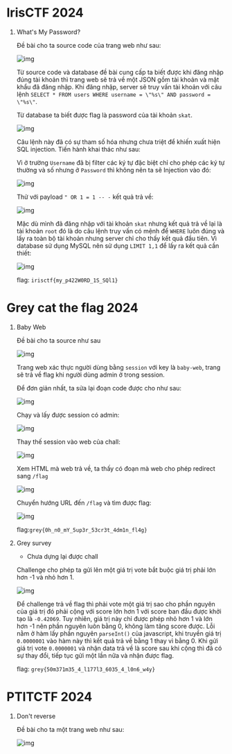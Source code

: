 # IrisCTF 2024
1. What's My Password?

    Đề bài cho ta source code của trang web như sau:
    
    ![img](https://github.com/dnamgithub33/Write_up_CTF_2024/blob/8507b91bde0dacf66b8a740bc335d421ce0ac7e5/image_iris/1.png)

    Từ source code và database đề bài cung cấp ta biết được khi đăng nhập đúng tài khoản thì trang web sẽ trả về một JSON gồm tài khoản và mật khẩu đã đăng nhập. Khi đăng nhập, server sẽ truy vấn tài khoản với câu lệnh ```SELECT * FROM users WHERE username = \"%s\" AND password = \"%s\"```.

    Từ database ta biết được flag là password của tài khoản ```skat```.
    
    ![img](https://github.com/dnamgithub33/Write_up_CTF_2024/blob/015ada975dfdc753782e42777e5cf646e1298ea0/image_iris/2.png)

    Câu lệnh này đã có sự tham số hóa nhưng chưa triệt để khiến xuất hiện SQL injection. Tiến hành khai thác như sau:

    Vì ở trường ```Username``` đã bị filter các ký tự đặc biệt chỉ cho phép các ký tự thường và số nhưng ở ```Password``` thì không nên ta sẽ Injection vào đó:

    ![img](https://github.com/dnamgithub33/Write_up_CTF_2024/blob/015ada975dfdc753782e42777e5cf646e1298ea0/image_iris/3.png)

    Thử với payload ```" OR 1 = 1 -- -``` kết quả trả về:

    ![img](https://github.com/dnamgithub33/Write_up_CTF_2024/blob/015ada975dfdc753782e42777e5cf646e1298ea0/image_iris/4.png)

    Mặc dù mình đã đăng nhập với tài khoản ```skat``` nhưng kết quả trả về lại là tài khoản ```root``` đó là do câu lệnh truy vấn có mệnh để ```WHERE``` luôn đúng và lấy ra toàn bộ tài khoản nhưng server chỉ cho thấy kết quả đầu tiên. Vì database sử dụng MySQL nên sử dụng ```LIMIT 1,1``` để lấy ra kết quả cần thiết:

    ![img](https://github.com/dnamgithub33/Write_up_CTF_2024/blob/015ada975dfdc753782e42777e5cf646e1298ea0/image_iris/5.png)

    flag: ```irisctf{my_p422W0RD_1S_SQl1}```
# Grey cat the flag 2024
1. Baby Web

    Đề bài cho ta source như sau

    ![img](https://github.com/dnamgithub33/Write_up_CTF_2024/blob/7df287f7c2fc34abeac2180dfbc2e03aad1261b1/image_grey/1.png)

    Trang web xác thực người dùng bằng ```session``` với key là ```baby-web```, trang sẽ trả về flag khi người dùng admin ở trong session.

    Để đơn giản nhất, ta sửa lại đoạn code được cho như sau:

    ![img](https://github.com/dnamgithub33/Write_up_CTF_2024/blob/7df287f7c2fc34abeac2180dfbc2e03aad1261b1/image_grey/2.png)

    Chạy và lấy được session có admin:

    ![img](https://github.com/dnamgithub33/Write_up_CTF_2024/blob/7df287f7c2fc34abeac2180dfbc2e03aad1261b1/image_grey/3.png)

    Thay thế session vào web của chall:

    ![img](https://github.com/dnamgithub33/Write_up_CTF_2024/blob/7df287f7c2fc34abeac2180dfbc2e03aad1261b1/image_grey/4.png)

    Xem HTML mà web trả về, ta thấy có đoạn mà web cho phép redirect sang ```/flag```

    ![img](https://github.com/dnamgithub33/Write_up_CTF_2024/blob/7df287f7c2fc34abeac2180dfbc2e03aad1261b1/image_grey/5.png)

    Chuyển hướng URL đến ```/flag``` và tìm được flag:

    ![img](https://github.com/dnamgithub33/Write_up_CTF_2024/blob/7df287f7c2fc34abeac2180dfbc2e03aad1261b1/image_grey/6.png)

    flag:```grey{0h_n0_mY_5up3r_53cr3t_4dm1n_fl4g}```
2. Grey survey
    
    * Chưa dựng lại được chall

    Challenge cho phép ta gửi lên một giá trị vote bắt buộc giá trị phải lớn hơn -1 và nhỏ hơn 1. 

    ![img](https://github.com/dnamgithub33/Write_up_CTF_2024/blob/f3fc6e8580a6105fe53d30f813f7a36b2e8c1048/image_grey/7.png)

    Để challenge trả về flag thì phải vote một giá trị sao cho phần nguyên của giá trị đó phải cộng với score lớn hơn 1 với score ban đầu được khởi tạo là ```-0.42069```. Tuy nhiên, giá trị này chỉ được phép nhỏ hơn 1 và lớn hơn -1 nên phần nguyên luôn bằng 0, không làm tăng score được. Lỗi nằm ở hàm lấy phần nguyên ```parseInt()``` của javascript, khi truyền giá trị ```0.0000001``` vào hàm này thì kết quả trả về bằng 1 thay vì bằng 0. Khi gửi giá trị vote ```0.0000001``` và nhận data trả về là score sau khi cộng thì đã có sự thay đổi, tiếp tục gửi một lần nữa và nhận được flag.

    flag: ```grey{50m371m35_4_l177l3_6035_4_l0n6_w4y}```

# PTITCTF 2024
1. Don't reverse

    Đề bài cho ta một trang web như sau:

    ![img](1)
    

